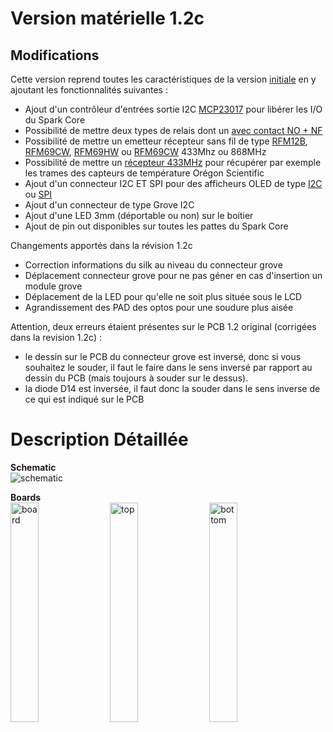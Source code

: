 Version matérielle 1.2c
=======================

Modifications
-------------
Cette version reprend toutes les caractéristiques de la version [initiale][1] en y ajoutant les fonctionnalités suivantes :

- Ajout d'un contrôleur d'entrées sortie I2C [MCP23017][10] pour libérer les I/O du Spark Core
- Possibilité de mettre deux types de relais dont un [avec contact NO + NF][5]
- Possibilité de mettre un emetteur récepteur sans fil de type [RFM12B][6], [RFM69CW][7], [RFM69HW][8] ou [RFM69CW][9] 433Mhz ou 868MHz
- Possibilité de mettre un [récepteur 433MHz][4] pour récupérer par exemple les trames des capteurs de température Orégon Scientific
- Ajout d'un connecteur I2C ET SPI pour des afficheurs OLED de type [I2C][2] ou [SPI][3]
- Ajout d'un connecteur de type Grove I2C
- Ajout d'une LED 3mm (déportable ou non) sur le boitier 
- Ajout de pin out disponibles sur toutes les pattes du Spark Core

Changements apportés dans la révision 1.2c 
- Correction informations du silk au niveau du connecteur grove
- Déplacement connecteur grove pour ne pas géner en cas d'insertion un module grove
- Déplacement de la LED pour qu'elle ne soit plus située sous le LCD
- Agrandissement des PAD des optos pour une soudure plus aisée

Attention, deux erreurs étaient présentes sur le PCB 1.2 original (corrigées dans la revision 1.2c) :
- le dessin sur le PCB du connecteur grove est inversé, donc si vous souhaitez le souder, il faut le faire dans le sens inversé par rapport au dessin du PCB (mais toujours à souder sur le dessus).
- la diode D14 est inversée, il faut donc la souder dans le sens inverse de ce qui est indiqué sur le PCB


Description Détaillée
=====================

**Schematic**  
![schematic](https://raw.github.com/thibdct/programmateur-fil-pilote-wifi/master/Mat%C3%A9riel/1.2/ProgrammateurFilPilote_1.2_Schematic.png)


**Boards**  
<img src="https://raw.github.com/thibdct/programmateur-fil-pilote-wifi/master/Mat%C3%A9riel/1.2/ProgrammateurFilPilote_1.2_Board.png" alt="board" width="30%" height="30%">&nbsp;
<img src="https://raw.github.com/thibdct/programmateur-fil-pilote-wifi/master/Mat%C3%A9riel/1.2/ProgrammateurFilPilote_1.2_Recto.png" alt="top" width="30%" height="30%">&nbsp;
<img src="https://raw.github.com/thibdct/programmateur-fil-pilote-wifi/master/Mat%C3%A9riel/1.2/ProgrammateurFilPilote_1.2_Verso.png" alt="bottom" width="30%" height="30%">


[1]: https://github.com/thibdct/programmateur-fil-pilote-wifi/blob/master/README.md
[2]: http://www.ebay.com/itm/291216700457
[3]: http://www.ebay.com/itm/141371873602
[4]: http://www.ebay.com/itm/290935235157
[5]: http://www.seeedstudio.com/depot/index.php?main_page=opl_info&opl_id=136

[6]: http://www.anarduino.com/details.jsp?pid=142
[7]: http://www.anarduino.com/details.jsp?pid=145
[8]: http://www.anarduino.com/details.jsp?pid=136
[9]: http://www.anarduino.com/details.jsp?pid=122
[10]: http://www.adafruit.com/product/732

